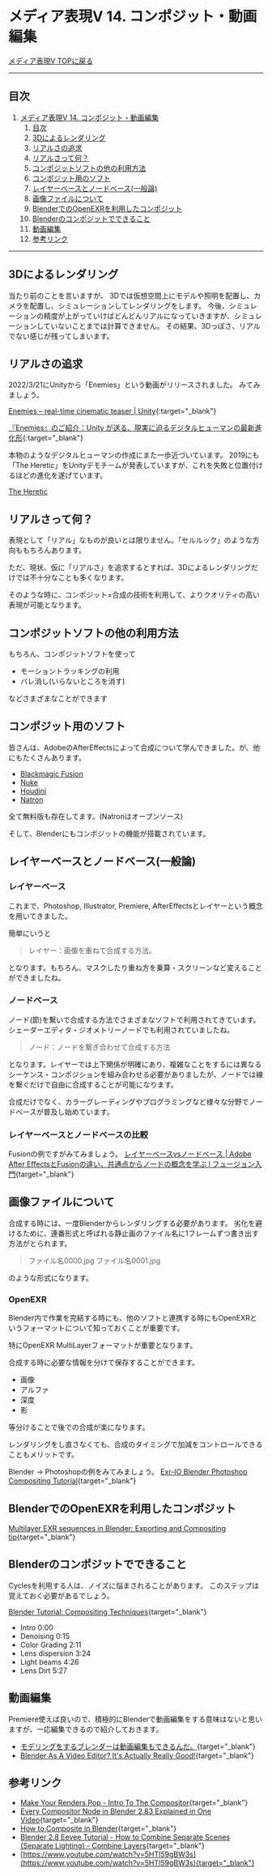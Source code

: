 # メディア表現V 14. コンポジット・動画編集

[メディア表現V TOPに戻る](./index.md)

---
## 目次

1. [メディア表現V 14. コンポジット・動画編集](#メディア表現v-14-コンポジット動画編集)
   1. [目次](#目次)
   2. [3Dによるレンダリング](#3dによるレンダリング)
   3. [リアルさの追求](#リアルさの追求)
   4. [リアルさって何？](#リアルさって何)
   5. [コンポジットソフトの他の利用方法](#コンポジットソフトの他の利用方法)
   6. [コンポジット用のソフト](#コンポジット用のソフト)
   7. [レイヤーベースとノードベース(一般論)](#レイヤーベースとノードベース一般論)
   8. [画像ファイルについて](#画像ファイルについて)
   9. [BlenderでのOpenEXRを利用したコンポジット](#blenderでのopenexrを利用したコンポジット)
   10. [Blenderのコンポジットでできること](#blenderのコンポジットでできること)
   11. [動画編集](#動画編集)
   12. [参考リンク](#参考リンク)

---

## 3Dによるレンダリング
当たり前のことを言いますが、
3Dでは仮想空間上にモデルや照明を配置し、カメラを配置し、シミュレーションしてレンダリングをします。
今後、シミュレーションの精度が上がっていけばどんどんリアルになっていきますが、シミュレーションしていないことまでは計算できません。
その結果、3Dっぽさ、リアルでない感じが残ってしまいます。

## リアルさの追求
2022/3/21にUnityから「Enemies」という動画がリリースされました。
みてみましょう。

[Enemies – real-time cinematic teaser | Unity](https://www.youtube.com/watch?v=eXYUNrgqWUU){:target="_blank"}

[『Enemies』のご紹介：Unity が送る、現実に迫るデジタルヒューマンの最新進化形](https://blog.unity.com/ja/news/introducing-enemies-the-latest-evolution-in-high-fidelity-digital-humans-from-unity){:target="_blank"}

本物のようなデジタルヒューマンの作成にまた一歩近づいています。
2019にも「The Heretic」をUnityデモチームが発表していますが、これを失敗と位置付けるほどの進化を遂げています。

[The Heretic](https://unity.com/ja/the-heretic)

## リアルさって何？
表現として「リアル」なものが良いとは限りません。「セルルック」のような方向ももちろんあります。

ただ、現状、仮に「リアルさ」を追求するとすれば、3Dによるレンダリングだけでは不十分なことも多くなります。

そのような時に、コンポジット=合成の技術を利用して、よりクオリティの高い表現が可能となります。

## コンポジットソフトの他の利用方法
もちろん、コンポジットソフトを使って
- モーショントラッキングの利用
- バレ消し(いらないところを消す)

などさまざまなことができます

## コンポジット用のソフト
皆さんは、AdobeのAfterEffectsによって合成について学んできました。が、他にもたくさんあります。
- [Blackmagic Fusion](https://www.blackmagicdesign.com/jp/products/fusion)
- [Nuke](https://www.foundry.com/ja/products/nuke-family/nuke)
- [Houdini](https://www.sidefx.com/ja/products/houdini/)
- [Natron](https://natrongithub.github.io/)

全て無料版も存在してます。(Natronはオープンソース)

そして、Blenderにもコンポジットの機能が搭載されています。


## レイヤーベースとノードベース(一般論)
### レイヤーベース
これまで、Photoshop, Illustrator, Premiere, AfterEffectsとレイヤーという概念を用いてきました。

簡単にいうと
> レイヤー：画像を重ねて合成する方法。

となります。もちろん、マスクしたり重ね方を乗算・スクリーンなど変えることができましたね。

### ノードベース
ノード(節)を繋いで合成する方法でさまざまなソフトで利用されてきています。
シェーダーエディタ・ジオメトリーノードでも利用されていましたね。

> ノード：ノードを繋ぎ合わせて合成する方法

となります。レイヤーでは上下関係が明確にあり、複雑なことをするには異なるシーケンス・コンポジションを組み合わせる必要がありましたが、ノードでは線を繋ぐだけで自由に合成することが可能になります。

合成だけでなく、カラーグレーディングやプログラミングなど様々な分野でノードベースが普及し始めています。

### レイヤーベースとノードベースの比較
Fusionの例ですがみてみましょう。
[レイヤーベースvsノードベース | Adobe After EffectsとFusionの違い、共通点からノードの概念を学ぶ l フュージョン入門](https://www.youtube.com/watch?v=zben_WO3O-w&t=90){target="_blank"}

## 画像ファイルについて
合成する時には、一度Blenderからレンダリングする必要があります。
劣化を避けるために、連番形式と呼ばれる静止画のファイル名に1フレームずつ書き出す方法がとられます。

> ファイル名0000.jpg
> ファイル名0001.jpg

のような形式になります。

### OpenEXR
Blender内で作業を完結する時にも、他のソフトと連携する時にもOpenEXRというフォーマットについて知っておくことが重要です。

特にOpenEXR MultiLayerフォーマットが重要となります。

合成する時に必要な情報を分けて保存することができます。
- 画像
- アルファ
- 深度
- 影

等分けることで後での合成が楽になります。

レンダリングをし直さなくても、合成のタイミングで加減をコントロールできることもメリットです。

Blender -> Photoshopの例をみてみましょう。
[Exr-IO Blender Photoshop Compositing Tutorial](https://www.youtube.com/watch?v=43TRMeQZlzA&t=200s){target="_blank"}

## BlenderでのOpenEXRを利用したコンポジット
[Multilayer EXR sequences in Blender: Exporting and Compositing tip](https://www.youtube.com/watch?v=yO5xCOoAGqg&t=35s){target="_blank"}


## Blenderのコンポジットでできること
Cyclesを利用する人は、ノイズに悩まされることがあります。
このステップは覚えておく必要があるでしょう。

[Blender Tutorial: Compositing Techniques](https://www.youtube.com/watch?v=hprVvGtGqoY){target="_blank"}
- Intro 0:00
- Denoising 0:15
- Color Grading 2:11
- Lens dispersion 3:24
- Light beams 4:26
- Lens Dirt 5:27

## 動画編集
Premiere使えば良いので、積極的にBlenderで動画編集をする意味はないと思いますが、一応編集できるので紹介しておきます。

- [モデリングをするブレンダーは動画編集もできるんだ。](https://www.youtube.com/watch?v=qBNNhek5Ls4){target="_blank"}
- [Blender As A Video Editor? It's Actually Really Good!](https://www.youtube.com/watch?v=Qb5pge01H4Q){target="_blank"}


## 参考リンク
- [Make Your Renders Pop - Intro To The Compositor](https://www.youtube.com/watch?v=jhTPI6QJQNg){target="_blank"}
- [Every Compositor Node in Blender 2.83 Explained in One Video](https://www.youtube.com/watch?v=gDXTMo31QSM){target="_blank"}
- [How to Composite in Blender](https://www.youtube.com/watch?v=43RpGoA-KNU){target="_blank"}
- [Blender 2.8 Eevee Tutorial - How to Combine Separate Scenes (Separate Lighting) - Combine Layers](https://www.youtube.com/watch?v=JzODa47pdS8){target="_blank"}
- [https://www.youtube.com/watch?v=5HTI59gBW3s](https://www.youtube.com/watch?v=5HTI59gBW3s){target="_blank"}




